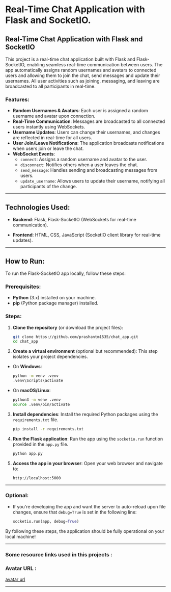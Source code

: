 # Real-Time Chat Application with Flask and SocketIO.

## Real-Time Chat Application with Flask and SocketIO

This project is a real-time chat application built with Flask and Flask-SocketIO, enabling seamless real-time communication between users. The app automatically assigns random usernames and avatars to connected users and allowing them to join the chat, send messages and update their usernames. All user activities such as joining, messaging, and leaving are broadcasted to all participants in real-time.

### Features:
- **Random Usernames & Avatars**: Each user is assigned a random username and avatar upon connection.
- **Real-Time Communication**: Messages are broadcasted to all connected users instantly using WebSockets.
- **Username Updates**: Users can change their usernames, and changes are reflected in real-time for all users.
- **User Join/Leave Notifications**: The application broadcasts notifications when users join or leave the chat.
- **WebSocket Events**:
  - `connect`: Assigns a random username and avatar to the user.
  - `disconnect`: Notifies others when a user leaves the chat.
  - `send_message`: Handles sending and broadcasting messages from users.
  - `update_username`: Allows users to update their username, notifying all participants of the change.
---

## Technologies Used:
- **Backend**: Flask, Flask-SocketIO (WebSockets for real-time communication).

- **Frontend**: HTML, CSS, JavaScript (SocketIO client library for real-time updates).
---

## How to Run:
To run the Flask-SocketIO app locally, follow these steps:

### Prerequisites:
- **Python** (3.x) installed on your machine.
- **pip** (Python package manager) installed.

### Steps:

1. **Clone the repository** (or download the project files):

   ```bash
   git clone https://github.com/prashantm1535/chat_app.git
   cd chat_app
   ```

2. **Create a virtual environment** (optional but recommended): This step isolates your project dependencies.
   
- On **Windows**:
  ```bash
  python -m venv .venv
  .venv\Scripts\activate
  ```
  
- On **macOS/Linux**:
  ```bash
  python3 -m venv .venv
  source .venv/bin/activate
  ```

3. **Install dependencies**: Install the required Python packages using the `requirements.txt` file.

   ```bash
   pip install -r requirements.txt
   ```

4. **Run the Flask application**: Run the app using the `socketio.run` function provided in the `app.py` file.
   
   ```bash
   python app.py
   ```

5. **Access the app in your browser**: Open your web browser and navigate to:
   ```
   http://localhost:5000
   ```
---

### Optional:
- If you're developing the app and want the server to auto-reload upon file changes, ensure that `debug=True` is set in the following line:
   ```python
   socketio.run(app, debug=True)
   ```

By following these steps, the application should be fully operational on your local machine!

---

### Some resource links used in this projects : 

### Avatar URL :
[avatar url](https://avatar.iran.liara.run/public/boy?username=user_123)

---
